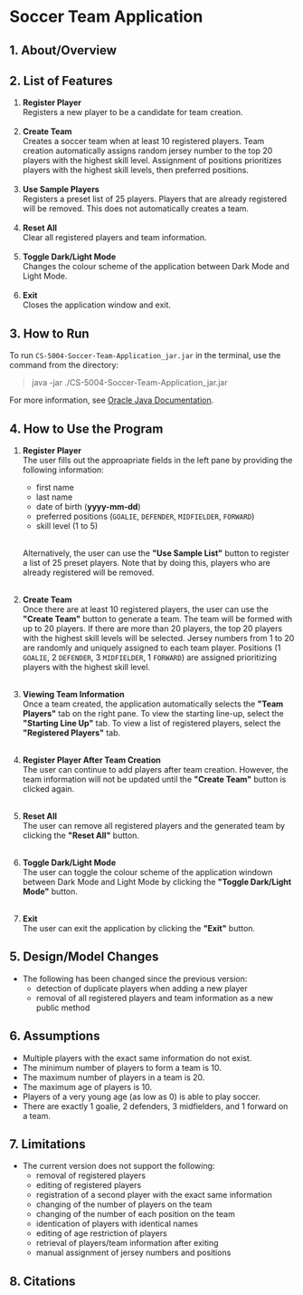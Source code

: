 # Soccer Team Application
## 1. About/Overview

## 2. List of Features
1. __Register Player__<br>
Registers a new player to be a candidate for team creation.<br><br>
2. __Create Team__<br>
Creates a soccer team when at least 10 registered players.
Team creation automatically assigns random jersey number to the top 20 players with the highest skill level.
Assignment of positions prioritizes players with the highest skill levels, then preferred positions.<br><br>
3. __Use Sample Players__<br>
Registers a preset list of 25 players. Players that are already registered will be removed.
This does not automatically creates a team.<br><br>
4. __Reset All__<br>
Clear all registered players and team information.<br><br>
5. __Toggle Dark/Light Mode__<br>
Changes the colour scheme of the application between Dark Mode and Light Mode.<br><br>
6. __Exit__<br>
Closes the application window and exit.<br>

## 3. How to Run
To run `CS-5004-Soccer-Team-Application_jar.jar` in the terminal, use the command from the directory:
> java -jar ./CS-5004-Soccer-Team-Application_jar.jar

For more information, see [Oracle Java Documentation](https://docs.oracle.com/javase/tutorial/deployment/jar/run.html).

## 4. How to Use the Program
1. __Register Player__<br>
The user fills out the approapriate fields in the left pane by providing the following information:
   * first name
   * last name
   * date of birth (__yyyy-mm-dd__)
   * preferred positions (`GOALIE`, `DEFENDER`, `MIDFIELDER`, `FORWARD`)
   * skill level (1 to 5)<br><br>

   Alternatively, the user can use the __"Use Sample List"__ button to register a list of 25 preset players.
Note that by doing this, players who are already registered will be removed.<br><br>
2. __Create Team__<br>
Once there are at least 10 registered players, the user can use the __"Create Team"__ button to generate a team.
The team will be formed with up to 20 players. If there are more than 20 players, the top 20 players with the highest skill levels will be selected.
Jersey numbers from 1 to 20 are randomly and uniquely assigned to each team player.
Positions (1 `GOALIE`, 2 `DEFENDER`, 3 `MIDFIELDER`, 1 `FORWARD`) are assigned prioritizing players with the highest skill level.<br><br>

3. __Viewing Team Information__<br>
Once a team created, the application automatically selects the __"Team Players"__ tab on the right pane.
To view the starting line-up, select the __"Starting Line Up"__ tab.
To view a list of registered players, select the __"Registered Players"__ tab.<br><br>

4. __Register Player After Team Creation__<br>
The user can continue to add players after team creation.
However, the team information will not be updated until the __"Create Team"__ button is clicked again.<br><br>

5. __Reset All__<br>
   The user can remove all registered players and the generated team by clicking the __"Reset All"__ button.<br><br>

6. __Toggle Dark/Light Mode__<br>
   The user can toggle the colour scheme of the application windown between Dark Mode and Light Mode by clicking the __"Toggle Dark/Light Mode"__ button.<br><br>

7. __Exit__<br>
   The user can exit the application by clicking the __"Exit"__ button.<br>
 

## 5. Design/Model Changes
* The following has been changed since the previous version:
  * detection of duplicate players when adding a new player
  * removal of all registered players and team information as a new public method

## 6. Assumptions
* Multiple players with the exact same information do not exist.
* The minimum number of players to form a team is 10.
* The maximum number of players in a team is 20.
* The maximum age of players is 10.
* Players of a very young age (as low as 0) is able to play soccer.
* There are exactly 1 goalie, 2 defenders, 3 midfielders, and 1 forward on a team.

## 7. Limitations
* The current version does not support the following:
  * removal of registered players
  * editing of registered players
  * registration of a second player with the exact same information
  * changing of the number of players on the team
  * changing of the number of each position on the team
  * identication of players with identical names
  * editing of age restriction of players
  * retrieval of players/team information after exiting
  * manual assignment of jersey numbers and positions

## 8. Citations